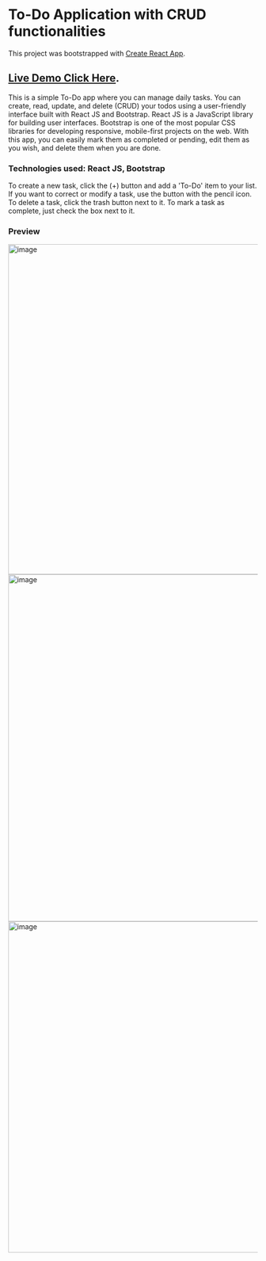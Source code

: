 # To-Do Application with CRUD functionalities

This project was bootstrapped with [Create React App](https://github.com/facebook/create-react-app).

## [Live Demo Click Here](https://todo-app-project-crud.netlify.app/).

This is a simple To-Do app where you can manage daily tasks. You can create, read, update, and delete (CRUD) your todos using a user-friendly interface built with React JS and Bootstrap. React JS is a JavaScript library for building user interfaces. Bootstrap is one of the most popular CSS libraries for developing responsive, mobile-first projects on the web. With this app, you can easily mark them as completed or pending, edit them as you wish, and delete them when you are done.

### Technologies used: React JS, Bootstrap

To create a new task, click the (+) button and add a 'To-Do' item to your list. If you want to correct or modify a task, use the button with the pencil icon. To delete a task, click the trash button next to it. To mark a task as complete, just check the box next to it.

### Preview

<img width="667" alt="image" src="https://user-images.githubusercontent.com/102637227/225370940-ba3de731-3186-4dcf-82e2-639d092c9ea0.png">

<img width="701" alt="image" src="https://user-images.githubusercontent.com/102637227/225371217-0e0cacea-247e-4be4-b6b1-ec15ac9f3481.png">

<img width="669" alt="image" src="https://user-images.githubusercontent.com/102637227/225371476-21523936-3830-4600-a0ca-218410e4d97a.png">



